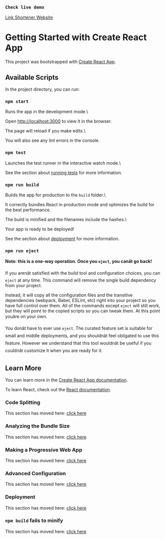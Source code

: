 ### `Check live demo`
[Link Shortener Website]()
# Getting Started with Create React App


This project was bootstrapped with [Create React App](https://github.com/facebook/create-react-app).


## Available Scripts


In the project directory, you can run:


### `npm start`


Runs the app in the development mode.\

Open [http://localhost:3000](http://localhost:3000) to view it in the browser.


The page will reload if you make edits.\

You will also see any lint errors in the console.


### `npm test`


Launches the test runner in the interactive watch mode.\

See the section about [running tests](https://facebook.github.io/create-react-app/docs/running-tests) for more information.


### `npm run build`


Builds the app for production to the `build` folder.\

It correctly bundles React in production mode and optimizes the build for the best performance.


The build is minified and the filenames include the hashes.\

Your app is ready to be deployed!


See the section about [deployment](https://facebook.github.io/create-react-app/docs/deployment) for more information.


### `npm run eject`


**Note: this is a one-way operation. Once you `eject`, you canât go back!**


If you arenât satisfied with the build tool and configuration choices, you can `eject` at any time. This command will remove the single build dependency from your project.


Instead, it will copy all the configuration files and the transitive dependencies (webpack, Babel, ESLint, etc) right into your project so you have full control over them. All of the commands except `eject` will still work, but they will point to the copied scripts so you can tweak them. At this point youâre on your own.


You donât have to ever use `eject`. The curated feature set is suitable for small and middle deployments, and you shouldnât feel obligated to use this feature. However we understand that this tool wouldnât be useful if you couldnât customize it when you are ready for it.


## Learn More


You can learn more in the [Create React App documentation](https://facebook.github.io/create-react-app/docs/getting-started).


To learn React, check out the [React documentation](https://reactjs.org/).


### Code Splitting


This section has moved here: [click here](https://facebook.github.io/create-react-app/docs/code-splitting)


### Analyzing the Bundle Size


This section has moved here: [click here](https://facebook.github.io/create-react-app/docs/analyzing-the-bundle-size)


### Making a Progressive Web App


This section has moved here: [click here](https://facebook.github.io/create-react-app/docs/making-a-progressive-web-app)


### Advanced Configuration


This section has moved here: [click here](https://facebook.github.io/create-react-app/docs/advanced-configuration)


### Deployment


This section has moved here: [click here](https://facebook.github.io/create-react-app/docs/deployment)


### `npm build` fails to minify


This section has moved here: [click here](https://facebook.github.io/create-react-app/docs/troubleshooting#npm-run-build-fails-to-minify)


